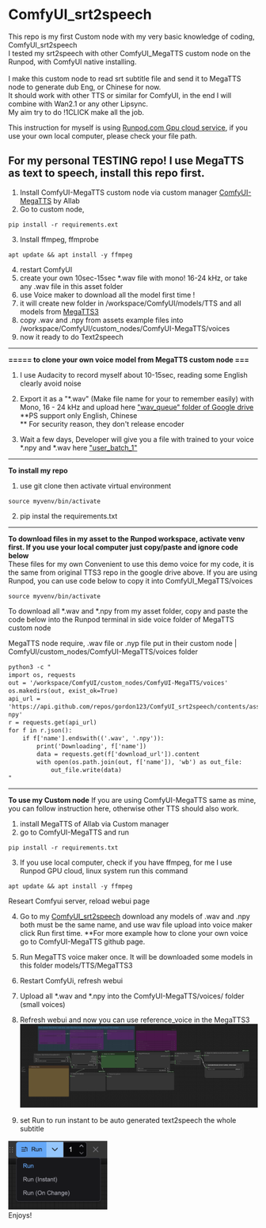 # ComfyUI_srt2speech
This repo is my first Custom node with my very basic knowledge of coding, ComfyUI_srt2speech​ <br> 
I tested my srt2speech with other ComfyUI_MegaTTS custom node on the Runpod, with ComfyUI native installing. <br>  
I make this custom node to read srt subtitle file and send it to MegaTTS node to generate dub Eng, or Chinese for now.​ <br> 
It should work with other TTS or similar for ComfyUI, in the end I will combine with Wan2.1 or any other Lipsync. ​ <br> 
My aim try to do !1CLICK make all the job.​ <br> 

This instruction for myself is using [Runpod.com Gpu cloud service](https://runpod.io?ref=c0v5p0ys), if you use your own local computer, please check your file path. <br>

## For my personal TESTING repo! I use MegaTTS as text to speech, install this repo first.

1. Install ComfyUI-MegaTTS custom node via custom manager [ComfyUI-MegaTTS](https://github.com/1038lab/ComfyUI-MegaTTS) by AIlab <br>
2. Go to custom node,
   
```
pip install -r requirements.ext
```
   
3. Install ffmpeg, ffmprobe
   
```   
apt update && apt install -y ffmpeg
```

4. restart ComfyUI <br>
5. create your own 10sec-15sec *.wav file with mono! 16-24 kHz, or take any .wav file in this asset folder <br>
6. use Voice maker to download all the model first time ! <br>
7. it will create new folder in /workspace/ComfyUI/models/TTS and all models from [MegaTTS3](https://huggingface.co/ByteDance/MegaTTS3) <br>
8. copy .wav and .npy from assets example files into  /workspace/ComfyUI/custom_nodes/ComfyUI-MegaTTS/voices <br>
9. now it ready to do Text2speech <br>

--- 
**===== to clone your own voice model from MegaTTS custom node ===** <br>

1. I use Audacity to record myself about 10-15sec, reading some English clearly avoid noise <br>
2. Export it as a "*.wav" (Make file name for your to remember easily) with Mono, 16 - 24 kHz and upload here ["wav_queue" folder of Google drive](https://drive.google.com/drive/folders/1gCWL1y_2xu9nIFhUX_OW5MbcFuB7J5Cl) <br>
**PS support only English, Chinese  <br>
** For security reason, they don't release encoder  <br> 

4. Wait a few days,  Developer will give you a file with trained to your voice *.npy and *.wav here ["user_batch_1"](https://drive.google.com/drive/folders/1QhcHWcy20JfqWjgqZX1YM3I6i9u4oNlr) <br>

---
**To install my repo**
1. use git clone
then activate virtual environment 
```
source myvenv/bin/activate
```
2. pip instal the requirements.txt

---
**To download files in my asset to the Runpod workspace, activate venv first. If you use your local computer just copy/paste and ignore code below**  <br>
These files for my own Convenient to use this demo voice for my code, it is the same from original TTS3 repo in the google drive above. If you are using Runpod, you can use code below to copy it into ComfyUI_MegaTTS/voices

```
source myvenv/bin/activate
```
To download all *.wav and *.npy from my asset folder, copy and paste the code below into the Runpod terminal in side voice folder of MegaTTS custom node <br>

MegaTTS node require, .wav file or .nyp file put in their custom node | ComfyUI/custom_nodes/ComfyUI-MegaTTS/voices folder <br>

```
python3 -c "
import os, requests
out = '/workspace/ComfyUI/custom_nodes/ComfyUI-MegaTTS/voices'
os.makedirs(out, exist_ok=True)
api_url = 'https://api.github.com/repos/gordon123/ComfyUI_srt2speech/contents/assets/wav-npy'
r = requests.get(api_url)
for f in r.json():
    if f['name'].endswith(('.wav', '.npy')):
        print('Downloading', f['name'])
        data = requests.get(f['download_url']).content
        with open(os.path.join(out, f['name']), 'wb') as out_file:
            out_file.write(data)
"

```

---
**To use my Custom node**
If you are using ComfyUI-MegaTTS same as mine, you can follow instruction here, otherwise other TTS should also work.

1. install MegaTTS of AIlab via Custom manager
2. go to ComfyUI-MegaTTS  and run 

```
pip install -r requirements.txt
```

3. If you use local computer, check if you have ffmpeg, for me I use Runpod GPU cloud, linux system run this command

```   
apt update && apt install -y ffmpeg
```

Researt Comfyui server, reload webui page

4. Go to my [ComfyUI_srt2speech](https://github.com/gordon123/ComfyUI_srt2speech/tree/main/assets/wav-npy) download any models of .wav and .npy both must be the same name, and use wav file upload into voice maker click Run first time. **For more example how to clone your own voice go to ComfyUI-MegaTTS github page.

5. Run MegaTTS voice maker once. It will be downloaded  some models in this folder models/TTS/MegaTTS3
6. Restart ComfyUi, refresh webui
7. Upload all *.wav and *.npy into the ComfyUI-MegaTTS/voices/ folder (small voices)
8. Refresh webui and now you can use reference_voice in the MegaTTS3
![alt text](<example_workflow/srt2speech and MegaTTS3 workflow.png>)

9. set Run to run instant to be auto generated text2speech the whole subtitle

<img src="Screenshot 2025-04-19 at 20.50.41.png" alt="drawing" style="width:200px;"/> <br>
Enjoys!




